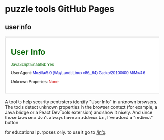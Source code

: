 # puzzle tools GitHub Pages
## userinfo
![screenshot of userinfo](user-info-img.png)

A tool to help security pentesters identify "User Info" in unknown browsers. 
The tools detect unknown properties in the browser context (for example, a Java bridge or a React DevTools extension)
and show it nicely. And since those browsers don't always have an address bar, I've added a "redirect" button

for educational purposes only.
to use it go to [/info](https://puzzle-tools.github.io/info).